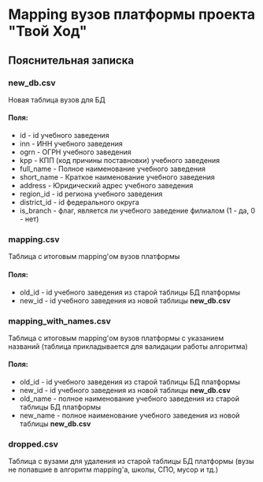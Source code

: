 # Mapping вузов платформы проекта "Твой Ход"
## Пояснительная записка
### new_db.csv
Новая таблица вузов для БД
#### Поля:
 - id - id учебного заведения
 - inn - ИНН учебного заведения
 - ogrn - ОГРН учебного заведения
 - kpp - КПП (код причины поставновки) учебного заведения
 - full_name - Полное наименование учебного заведения 
 - short_name - Краткое наименование учебного заведения
 - address - Юридический адрес учебного заведения
 - region_id - id региона учебного заведения
 - district_id - id федерального округа 
 - is_branch - флаг, является ли учебного заведение филиалом (1 - да, 0 - нет)
### mapping.csv
Таблица с итоговым mapping'ом вузов платформы
#### Поля:
 - old_id - id учебного заведения из старой таблицы БД платформы
 - new_id - id учебного заведения из новой таблицы **new_db.csv**
### mapping_with_names.csv
Таблица с итоговым mapping'ом вузов платформы с указанием названий (таблица прикладывается для валидации работы алгоритма)
#### Поля:
 - old_id - id учебного заведения из старой таблицы БД платформы
 - new_id - id учебного заведения из новой таблицы **new_db.csv**
 - old_name - полное наименование учебного заведения из старой таблицы БД платформы
 - new_name - полное наименование учебного заведения из новой таблицы **new_db.csv**
### dropped.csv
Таблица с вузами для удаления из старой таблицы БД платформы (вузы не попавшие в алгоритм mapping'а, школы, СПО, мусор и тд.)